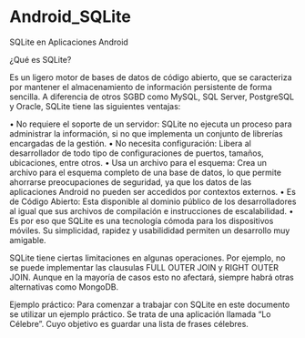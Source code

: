 # Android_SQLite
SQLite en Aplicaciones Android

¿Qué es SQLite?

Es un ligero motor de bases de datos de código abierto, que se caracteriza por mantener el almacenamiento de información persistente de forma sencilla.  A diferencia de otros SGBD como MySQL, SQL Server, PostgreSQL y Oracle, SQLite tiene las siguientes ventajas:

•	No requiere el soporte de un servidor: SQLite no ejecuta un proceso para administrar la información, si no que implementa un conjunto de librerías encargadas de la gestión.
•	No necesita configuración: Libera al desarrollador de todo tipo de configuraciones de puertos, tamaños, ubicaciones, entre otros.
•	Usa un archivo para el esquema: Crea un archivo para el esquema completo de una base de datos, lo que permite ahorrarse preocupaciones de seguridad, ya que los datos de las aplicaciones Android no pueden ser accedidos por contextos externos.
•	Es de Código Abierto: Esta disponible al dominio público de los desarrolladores al igual que sus archivos de compilación e instrucciones de escalabilidad.
•	Es por eso que SQLite es una tecnología cómoda para los dispositivos móviles. Su simplicidad, rapidez y usabilididad permiten un desarrollo muy amigable.

SQLite tiene ciertas limitaciones en algunas operaciones. Por ejemplo, no se puede implementar las clausulas FULL OUTER JOIN y RIGHT OUTER JOIN. Aunque en la mayoría de casos esto no afectará, siempre habrá otras alternativas como MongoDB.

Ejemplo práctico:
Para comenzar a trabajar con SQLite en este documento se utilizar un ejemplo práctico.  Se trata de una aplicación llamada “Lo Célebre”. Cuyo objetivo es guardar una lista de frases célebres. 

